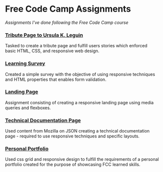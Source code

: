 # Free Code Camp Assignments
*Assignments I've done following the Free Code Camp course*

### [Tribute Page to Ursula K. Leguin](https://marissa-cleroux.github.io/freeCodeCampAssignments/tribute-page.html)

Tasked to create a tribute page and fulfill users stories which enforced basic HTML, CSS, and responsive web design.

### [Learning Survey](https://marissa-cleroux.github.io/freeCodeCampAssignments/survey-form.html)

Created a simple survey with the objective of using responsive techniques and HTML properties that enables form validation.

### [Landing Page](https://marissa-cleroux.github.io/freeCodeCampAssignments/landing-page.html)

Assignment consisting of creating a responsive landing page using media queries and flexboxes.

### [Technical Documentation Page](https://marissa-cleroux.github.io/freeCodeCampAssignments/technical-documentation.html)

Used content from Mozilla on JSON creating a technical documentation page - required to use responsive techniques and specific layouts.

### [Personal Portfolio](https://marissa-cleroux.github.io/freeCodeCampAssignments/portfolio.html)

Used css grid and responsive design to fulfill the requirements of a personal portfolio created for the purpose of showcasing FCC learned skills.
